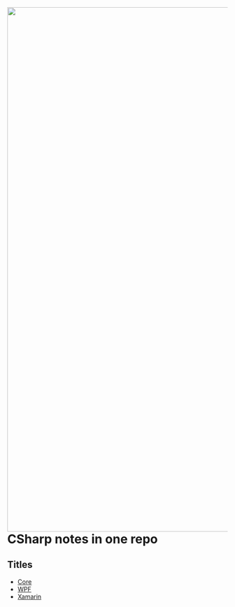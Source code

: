 <img src="https://user-images.githubusercontent.com/68808212/202441071-0fea46c6-0db9-49c3-93fc-82cd898e5aad.png" align="left" style="width:30vh;height:30vh;">  

# CSharp notes in one repo
## Titles
* [Core](https://github.com/REFUPANKER/ChsharpMiniNotes/tree/C%23/Core)
* [WPF](https://github.com/REFUPANKER/ChsharpMiniNotes/tree/C%23/WPF)
* [Xamarin](https://github.com/REFUPANKER/ChsharpMiniNotes/tree/C%23/Xamarin)
